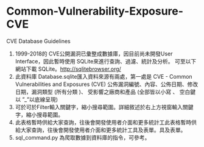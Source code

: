 # Common-Vulnerability-Exposure-CVE

CVE Database Guidelines
1. 1999-2018的 CVE公開漏洞已彙整成數據庫，因目前尚未開發User Interface，因此暫時使用 SQLite來進行查詢、過濾、統計及分析。 可至以下網站下載 SQLite。http://sqlitebrowser.org/
2. 此資料庫 Database.sqlite匯入資料來源有兩處，第一處是 CVE - Common Vulnerabilities and Exposures (CVE) 公佈漏洞編號、內容、公佈日期、修改日期，漏洞類型 (所有分類 )、 受影響之廠商和產品 (全部皆以小寫 、 空白鍵以 ”_”以底線呈現)
3. 可於可於Filter輸入關鍵字，縮小搜尋範圍。詳細敘述於右上方視窗輸入關鍵字，縮小搜尋範圍。
4. 此表格暫時供給大家查詢，往後會開發使用者介面和更多統計工此表格暫時供給大家查詢，往後會開發使用者介面和更多統計工具及表單。具及表單。
5. sql_command.py 為爬取數據到資料庫的指令，可參考。
